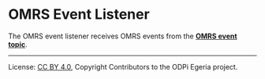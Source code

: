 <!-- SPDX-License-Identifier: CC-BY-4.0 -->
<!-- Copyright Contributors to the ODPi Egeria project. -->

# OMRS Event Listener

The OMRS event listener receives OMRS events from the **[OMRS event topic](../omrs-event-topic.md)**.



----
License: [CC BY 4.0](https://creativecommons.org/licenses/by/4.0/),
Copyright Contributors to the ODPi Egeria project.